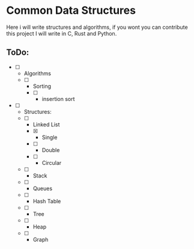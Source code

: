 # Common Data Structures
Here i will write structures and algorithms, if you wont you can contribute this project
I will write in C, Rust and Python. 

## ToDo:
- [ ] - Algorithms
  - [ ] - Sorting
    - [ ] - insertion sort
- [ ] - Structures:
  - [ ] - Linked List
    - [x] - Single
    - [ ] - Double
    - [ ] - Circular
  - [ ] - Stack
  - [ ] - Queues
  - [ ] - Hash Table
  - [ ] - Tree 
  - [ ] - Heap
  - [ ] - Graph

